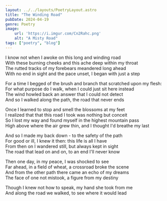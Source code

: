 ```yaml
---
layout: ../../layouts/PoetryLayout.astro
title: "The Winding Road"
pubDate: 2024-04-19
genre: Poetry
image:
    url: 'https://i.imgur.com/Cn2Rahc.png'
    alt: "A Misty Road"
tags: ["poetry", "blog"]
---
```

I know not when I awoke on this long and winding road\
With these burning cheeks and this ache deep within my throat\
The rutted tracks of my forebears meandered long ahead\
With no end in sight and the pace unset, I began with just a step
 
For a time I begged of the brush and branch that scratched upon my flesh:\
For what purpose do I walk, when I could just sit here instead\
The wind howled back an answer that I could not detect\
And so I walked along the path, the road that never ends
 
Once I learned to stop and smell the blossoms at my feet\
I realized that that this road I took was nothing but conceit\
So I lost my way and found myself in the highest mountain pass\
High above where the air grew thin, and I thought I'd breathe my last
 
And so I made my back down - to the safety of the path\
For good or ill, I knew it then: this life is all I have\
From then on I wandered still, but always kept in sight\
The road that lead on and on, to an end I'll never know
 
Then one day, in my peace, I was shocked to see\
Far ahead, in a field of wheat, a crossroad broke the scene\
And from the other path there came an echo of my dreams\
The face of one not mistook, a figure from my destiny
 
Though I knew not how to speak, my hand she took from me\
And along the road we walked, to see where it would lead
 
 
 
 
 
 


